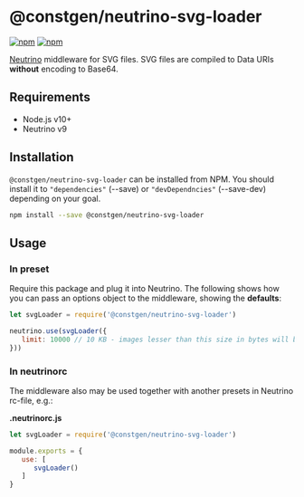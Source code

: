 # @constgen/neutrino-svg-loader

[![npm](https://img.shields.io/npm/v/@constgen/neutrino-svg-loader.svg)](https://www.npmjs.com/package/@constgen/neutrino-svg-loader)
[![npm](https://img.shields.io/npm/dt/@constgen/neutrino-svg-loader.svg)](https://www.npmjs.com/package/@constgen/neutrino-svg-loader)

[Neutrino](https://neutrino.js.org) middleware for SVG files. SVG files are compiled to Data URIs **without** encoding to Base64.

## Requirements

* Node.js v10+
* Neutrino v9

## Installation

`@constgen/neutrino-svg-loader` can be installed from NPM. You should install it to `"dependencies"` (--save) or `"devDependncies"` (--save-dev) depending on your goal.

```bash
npm install --save @constgen/neutrino-svg-loader
```

## Usage

### In preset

Require this package and plug it into Neutrino. The following shows how you can pass an options object to the middleware, showing the **defaults**:

```js
let svgLoader = require('@constgen/neutrino-svg-loader')

neutrino.use(svgLoader({
   limit: 10000 // 10 KB - images lesser than this size in bytes will be inlined into JS bundle. But onlly images referenced from styles are affected. All others are alwas inlined
}))
```

### In **neutrinorc**

The middleware also may be used together with another presets in Neutrino rc-file, e.g.:

**.neutrinorc.js**

```js
let svgLoader = require('@constgen/neutrino-svg-loader')

module.exports = {
   use: [
      svgLoader()
   ]
}
```